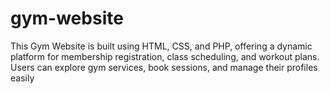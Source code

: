 # gym-website
This Gym Website is built using HTML, CSS, and PHP, offering a dynamic platform for membership registration, class scheduling, and workout plans. Users can explore gym services, book sessions, and manage their profiles easily
